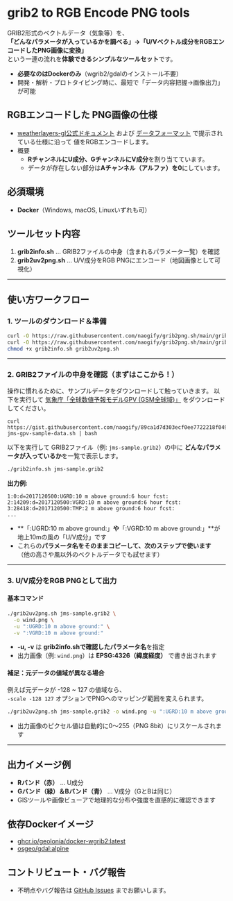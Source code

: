 # grib2 to RGB Encode PNG tools

GRIB2形式のベクトルデータ（気象等）を、  
**「どんなパラメータが入っているかを調べる」→「U/Vベクトル成分をRGBエンコードしたPNG画像に変換」**  
という一連の流れを**体験できるシンプルなツールセット**です。

- **必要なのはDockerのみ**（wgrib2/gdalのインストール不要）
- 開発・解析・プロトタイピング時に、最短で「データ内容把握→画像出力」が可能


## RGBエンコードした PNG画像の仕様
-  [weatherlayers-gl公式ドキュメント](https://docs.weatherlayers.com/weatherlayers-gl/data-sources#supported-data-types) および [データフォーマット](https://docs.weatherlayers.com/weatherlayers-gl/data-sources#supported-data-formats) で提示されている仕様に沿って 値をRGBエンコードします。
-  概要
    - **RチャンネルにU成分、GチャンネルにV成分**を割り当てています。
    - データが存在しない部分は**Aチャンネル（アルファ）を0**にしています。

## 必須環境

- **Docker**（Windows, macOS, Linuxいずれも可）


## ツールセット内容

1. **grib2info.sh** … GRIB2ファイルの中身（含まれるパラメータ一覧）を確認
2. **grib2uv2png.sh** … U/V成分をRGB PNGにエンコード（地図画像として可視化）

---

## 使い方ワークフロー

### 1. ツールのダウンロード＆準備

```sh
curl -O https://raw.githubusercontent.com/naogify/grib2png.sh/main/grib2info.sh
curl -O https://raw.githubusercontent.com/naogify/grib2png.sh/main/grib2uv2png.sh
chmod +x grib2info.sh grib2uv2png.sh
```

---

### 2. GRIB2ファイルの中身を確認（**まずはここから！**）

操作に慣れるために、サンプルデータをダウンロードして触っていきます。
以下を実行して [気象庁「全球数値予報モデルGPV (GSM全球域)」](https://www.data.jma.go.jp/developer/gpv_sample.html) をダウンロードしてください。
```
curl https://gist.githubusercontent.com/naogify/89ca1d7d303ecf0ee7722218f04944a7/raw/8635c95e9242310d0969b7cbacbf00364e3c3ffb/download-jms-gpv-sample-data.sh | bash
```

以下を実行して GRIB2ファイル（例: `jms-sample.grib2`）の中に **どんなパラメータが入っているか**を一覧で表示します。

```sh
./grib2info.sh jms-sample.grib2
```

**出力例:**

```
1:0:d=2017120500:UGRD:10 m above ground:6 hour fcst:
2:14209:d=2017120500:VGRD:10 m above ground:6 hour fcst:
3:28418:d=2017120500:TMP:2 m above ground:6 hour fcst:
...
```

- **「:UGRD:10 m above ground:」**や**「:VGRD:10 m above ground:」**が地上10mの風の「U/V成分」です  
- これらの**パラメータ名をそのままコピーして、次のステップで使います**　（他の高さや風以外のベクトルデータでも試せます）

---

### 3. U/V成分をRGB PNGとして出力

#### 基本コマンド

```sh
./grib2uv2png.sh jms-sample.grib2 \
  -o wind.png \
  -u ":UGRD:10 m above ground:" \
  -v ":VGRD:10 m above ground:"
```

- **-u, -v** は **grib2info.shで確認したパラメータ名**を指定
- 出力画像（例: `wind.png`）は **EPSG:4326（緯度経度）** で書き出されます

#### 補足：元データの値域が異なる場合

例えば元データが -128 ~ 127 の値域なら、  
`-scale -128 127` オプションでPNGへのマッピング範囲を変えられます。

```sh
./grib2uv2png.sh jms-sample.grib2 -o wind.png -u ":UGRD:10 m above ground:" -v ":VGRD:10 m above ground:" -scale -128 127
```
- 出力画像のピクセル値は自動的に0〜255（PNG 8bit）にリスケールされます

---

## 出力イメージ例

- **Rバンド（赤）** … U成分
- **Gバンド（緑）＆Bバンド（青）** … V成分（GとBは同じ）
- GISツールや画像ビューアで地理的な分布や強度を直感的に確認できます


## 依存Dockerイメージ

- [ghcr.io/geolonia/docker-wgrib2:latest](https://github.com/geolonia/docker-wgrib2)
- [osgeo/gdal:alpine](https://hub.docker.com/r/osgeo/gdal/tags)


## コントリビュート・バグ報告

- 不明点やバグ報告は [GitHub Issues](https://github.com/your/repository/issues) までお願いします。

